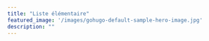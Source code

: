 ```yaml
---
title: "Liste élémentaire"
featured_image: '/images/gohugo-default-sample-hero-image.jpg'
description: ""
---
```

